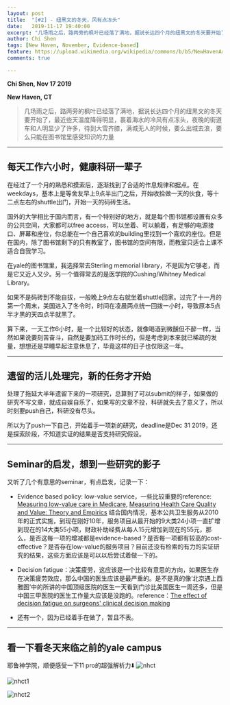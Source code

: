 ```yaml
---
layout: post
title:  "[#2] - 纽黑文的冬天，风有点冻头"
date:   2019-11-17 19:40:00
excerpt: "几场雨之后，路两旁的枫叶已经落了满地，据说长达四个月的纽黑文的冬天要开始了，最近些天温度降得明显，裹着海水的冷风有点冻头，夜晚的街道车和人明显少了许多，待到大雪齐膝，满城无人的时候，要么出城去浪，要么只能在图书馆里感受知识的力量"
author: Chi Shen
tags: [New Haven, November, Evidence-based]
feature: https://upload.wikimedia.org/wikipedia/commons/b/b5/NewHavenAreaOutlineMap.png
comments: true

---
```


**Chi Shen, Nov 17 2019**

**New Haven, CT**

> 几场雨之后，路两旁的枫叶已经落了满地，据说长达四个月的纽黑文的冬天要开始了，最近些天温度降得明显，裹着海水的冷风有点冻头，夜晚的街道车和人明显少了许多，待到大雪齐膝，满城无人的时候，要么出城去浪，要么只能在图书馆里感受知识的力量

---
## 每天工作六小时，健康科研一辈子

在经过了一个月的熟悉和摸索后，逐渐找到了合适的作息规律和据点。在weekdays，基本上是等舍友早上9点半出门之后，开始收拾做一天的伙食，等十二点左右的shuttle出门，开始一天的码砖生活。

国外的大学相比于国内而言，有一个特别好的地方，就是每个图书馆都设置有众多的公共空间，大家都可以free access，可以坐着、可以躺着，有足够的电源接口、屏幕和座位，你总能在一个自己喜欢的building里找到一个喜欢的座位。但是在国内，除了图书馆剩下的只有教室了，图书馆的空间有限，而教室只适合上课不适合自我学习。

在yale的图书馆里，我选择常去Sterling memorial library，不是因为它够老，而是它又近人又少。另一个值得常去的是医学院的Cushing/Whitney Medical Library。

如果不是码砖到不能自拔，一般晚上9点左右就坐着shuttle回家。过完了十一月的第一个周末，美国进入了冬令时，时间在凌晨两点统一回拨一小时，导致原本5点半才黑的天四点半就黑了。

算下来，一天工作6小时，是一个比较好的状态，就像喝酒到微醺但不醉一样，当然如果说要刻苦奋斗，自然是要加码工作时长的，但是考虑到本来就已稀疏的发量，想想还是早睡早起注意休息了，毕竟这样的日子也仅限这一年。

---
## 遗留的活儿处理完，新的任务才开始

处理了拖延大半年遗留下来的一项研究，总算到了可以submit的样子，如果做的研究不写文章，就成自娱自乐了，如果写的文章不投，科研就失去了意义了，所以时刻要push自己，科研没有尽头。

所以为了push一下自己，开始着手一项新的研究，deadline是Dec 31 2019，还是探索阶段，不知道实证的结果是否支持研究假设。

---
## Seminar的启发，想到一些研究的影子

又听了几个有意思的seminar，有点启发，记录一下：

+ Evidence based policy: low-value service，一些比较重要的reference:
[Measuring low-value care in Medicare](https://www.hcp.med.harvard.edu/publications/measuring-low-value-care-medicare-0),
[Measuring Health Care Quality and Value: Theory and Empirics](https://dash.harvard.edu/handle/1/17463148)
结合国内情况，基本公共卫生服务从2010年的正式实施，到现在刚好10年，服务项目从最开始的9大类24小项一直扩增到现在的14大类55小项，财政补助经费从每人15元增加到现在的55元，那么，是否这每一项的增减都是evidence-based？是否每一项都有较高的cost-effective？是否存在low-value的服务项目？目前还没有检索的有力的实证研究的结果，这些方面应该是可以以后尝试着做一下的。

+ Decision fatigue：决策疲劳，这应该是一个比较有意思的方向，如果医生存在决策疲劳效应，那么中国的医生应该是最严重的。是不是真的像‘北京遇上西雅图’中的所讲的中国顶级医院的医生一天看到门诊比美国医生一周还多，但是中国三甲医院的医生工作量大应该是没跑的。reference：[The effect of decision fatigue on surgeons' clinical decision making](https://onlinelibrary.wiley.com/doi/full/10.1002/hec.3933)


+ 还有一个，因为已经着手在做了，暂且不表。

---
## 看一下看冬天来临之前的yale campus

耶鲁神学院，顺便感受一下11 pro的超强解析力⬇️
![nhct](https://github.com/shumchi/shumchi.github.io/blob/master/_posts/2019-11-17-M2%20Cold%20Wind/NHCT.jpeg?raw=true)

![nhct1](https://github.com/shumchi/shumchi.github.io/blob/master/_posts/2019-11-17-M2%20Cold%20Wind/NHCT1.jpeg?raw=true)

![nhct2](https://github.com/shumchi/shumchi.github.io/blob/master/_posts/2019-11-17-M2%20Cold%20Wind/NHCT2.jpeg?raw=true)


